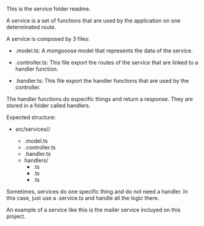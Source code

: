 This is the service folder readme.

A service is a set of functions that are used by the application on
one determinated route.

A service is composed by 3 files:

- <serviceName>.model.ts:
A mongooose model that represents the data of the service.

- <serviceName>.controller.ts:
This file export the routes of the service that are linked to a
handler function.

- <serviceName>.handler.ts:
This file export the handler functions that are used by the controller.

The handler functions do especific things and return a response.
They are stored in a folder called handlers.

Expected structure:
- src/services/<serviceName>/
  - <serviceName>.model.ts
  - <serviceName>.controller.ts
  - <serviceName>.handler.ts
  - handlers/
    - <handlerName>.ts
    - <handlerName>.ts
    - <handlerName>.ts

Sometimes, services do one specific thing and do not need a handler.
In this case, just use a <serviceName>.service.ts and handle
all the logic there.

An example of a service like this is the mailer service incluyed on this project.


